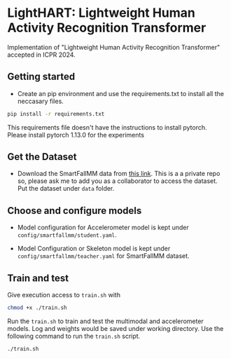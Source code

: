 # LightHART: Lightweight Human Activity Recognition Transformer
Implementation of "Lightweight Human Activity Recognition Transformer" accepted in ICPR 2024.

## Getting started 
- Create an pip environment and use the requirements.txt to install all the neccasary files.

```bash
pip install -r requirements.txt
```
This requirements file doesn't have the instructions to install pytorch. Please install pytorch 1.13.0 for the experiments

## Get the Dataset
- Download the SmartFallMM data from [this link](https://github.com/tousifulhaque/smartfallmm.git). This is a a private repo so, please ask me to add you as a collaborator to access the dataset. Put the dataset under `data` folder. 


## Choose and configure models
- Model configuration for Accelerometer model is kept under ``config/smartfallmm/student.yaml``.

- Model Configuration or Skeleton model is kept under ``config/smartfallmm/teacher.yaml`` for SmartFallMM dataset.

## Train and test
Give execution access to ``train.sh`` with 
```bash
chmod +x ./train.sh
```
Run the ``train.sh`` to train and test the multimodal and accelerometer models. Log and weights would be saved under working directory. Use the following command to run the ``train.sh`` script.

```bash
./train.sh
```


